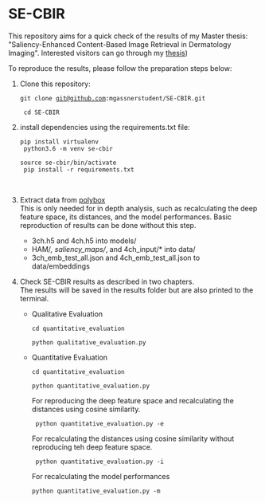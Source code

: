 # SE-CBIR

This repository aims for a quick check of the results of my Master thesis: "Saliency-Enhanced Content-Based Image Retrieval in Dermatology Imaging". Interested visitors can go through my [thesis](Master_Thesis_SE_CBIR.pdf)) 

To reproduce the results, please follow the preparation steps below: 

1. Clone this repository: 
    <code><pre>git clone git@github.com:mgassnerstudent/SE-CBIR.git  <br/>
    cd SE-CBIR  </code></pre>

2. install dependencies using the requirements.txt file:
    <code><pre>pip install virtualenv <br/>
    python3.6 -m venv se-cbir <br/>
    source se-cbir/bin/activate <br/>
    pip install -r requirements.txt </code></pre><br/>

3. Extract data from [polybox](https://polybox.ethz.ch/index.php/s/013sG9EuMJXhUwr "Polybox link") <br/>
This is only needed for in depth analysis, such as recalculating the deep feature space, its distances, and the model performances. Basic reproduction of results can be done without this step. <br />
    * 3ch.h5 and 4ch.h5 into models/
    * HAM/*, saliency_maps/*, and 4ch_input/* into data/
    * 3ch_emb_test_all.json and 4ch_emb_test_all.json to data/embeddings

4. Check SE-CBIR results as described in two chapters. <br/>
The results will be saved in the results folder but are also printed to the terminal. 
    * Qualitative Evaluation
    <code><pre>cd quantitative_evaluation<br/>
    python qualitative_evaluation.py </code></pre>
    * Quantitative Evaluation
    <code><pre>cd quantitative_evaluation<br/>
    python quantitative_evaluation.py </code></pre>
    For reproducing the deep feature space and recalculating the distances using cosine similarity.
    <code><pre>    python quantitative_evaluation.py -e  </code></pre>
    For recalculating the distances using cosine similarity without reproducing teh deep feature space. 
    <code><pre>    python quantitative_evaluation.py -i </code></pre>
    For recalculating the model performances 
    <code><pre>    python quantitative_evaluation.py -m </code></pre>




